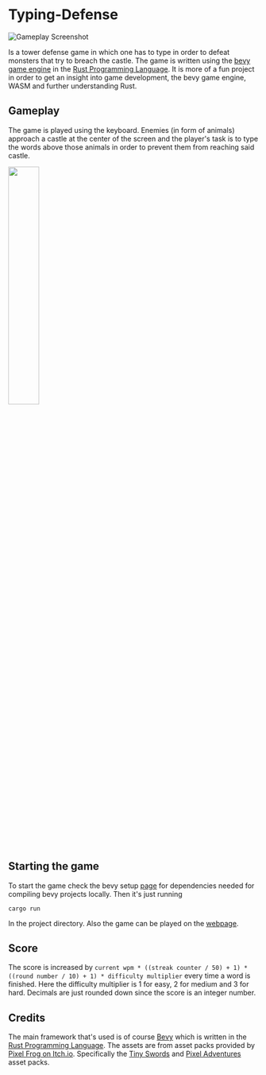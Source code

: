 # Typing-Defense

![Gameplay Screenshot](https://github.com/RaoulLuque/typing-defense/assets/125205120/f9eb1adf-09fe-4834-af12-667ec57cf1c6)

Is a tower defense game in which one has to type in order to defeat monsters that try to breach the castle. The game is written using the [bevy game engine](https://bevyengine.org/) in the [Rust Programming Language](https://www.rust-lang.org/). It is more of a fun project in order to get an insight into game development, the bevy game engine, WASM and further understanding Rust.

## Gameplay
The game is played using the keyboard. Enemies (in form of animals) approach a castle at the center of the screen and the player's task is to type the words above those animals in order to prevent them from reaching said castle.

<img src="https://github.com/RaoulLuque/typing-defense/assets/125205120/ab336772-190d-4e91-947a-857b3feab181" width=35% height=35%>

## Starting the game
To start the game check the bevy setup [page](https://bevyengine.org/learn/quick-start/getting-started/setup/) for dependencies needed for compiling bevy projects locally. Then it's just running

``` cargo run ``` <br>

In the project directory. Also the game can be played on the [webpage](https://raoulluque.github.io/typing-defense/).

## Score
The score is increased by ``` current wpm * ((streak counter / 50) + 1) * ((round number / 10) + 1) * difficulty multiplier ``` every time a word is finished. Here the difficulty multiplier is 1 for easy, 2 for medium and 3 for hard. Decimals are just rounded down since the score is an integer number.

## Credits
The main framework that's used is of course [Bevy](https://bevyengine.org/) which is written in the [Rust Programming Language](https://www.rust-lang.org/). The assets are from asset packs provided by [Pixel Frog on Itch.io](https://pixelfrog-assets.itch.io/). Specifically the [Tiny Swords](https://pixelfrog-assets.itch.io/tiny-swords) and [Pixel Adventures](https://pixelfrog-assets.itch.io/pixel-adventure-1) asset packs.
